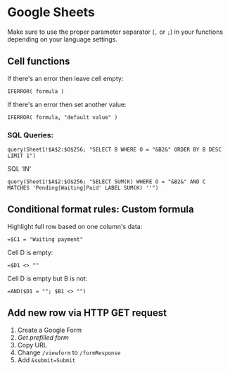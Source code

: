 # Google Sheets

Make sure to use the proper parameter separator (`,` or `;`) in your functions depending on your language settings.


## Cell functions

If there's an error then leave cell empty:

`IFERROR( formula )`

If there's an error then set another value:

`IFERROR( formula, "default value" )`

### SQL Queries:

`query(Sheet1!$A$2:$O$256; "SELECT B WHERE O = "&B2&" ORDER BY B DESC LIMIT 1")`

SQL 'IN'

`query(Sheet1!$A$2:$O$256; "SELECT SUM(K) WHERE O = "&B2&" AND C MATCHES 'Pending|Waiting|Paid' LABEL SUM(K) ''")`



## Conditional format rules: Custom formula

Highlight full row based on one column's data:

`=$C1 = "Waiting payment"`

Cell D is empty:

`=$D1 <> ""`

Cell D is empty but B is not:

`=AND($D1 = ""; $B1 <> "")`



## Add new row via HTTP GET request

1. Create a Google Form
2. _Get prefilled form_
3. Copy URL
4. Change `/viewform` to `/formResponse`
5. Add `&submit=Submit`

